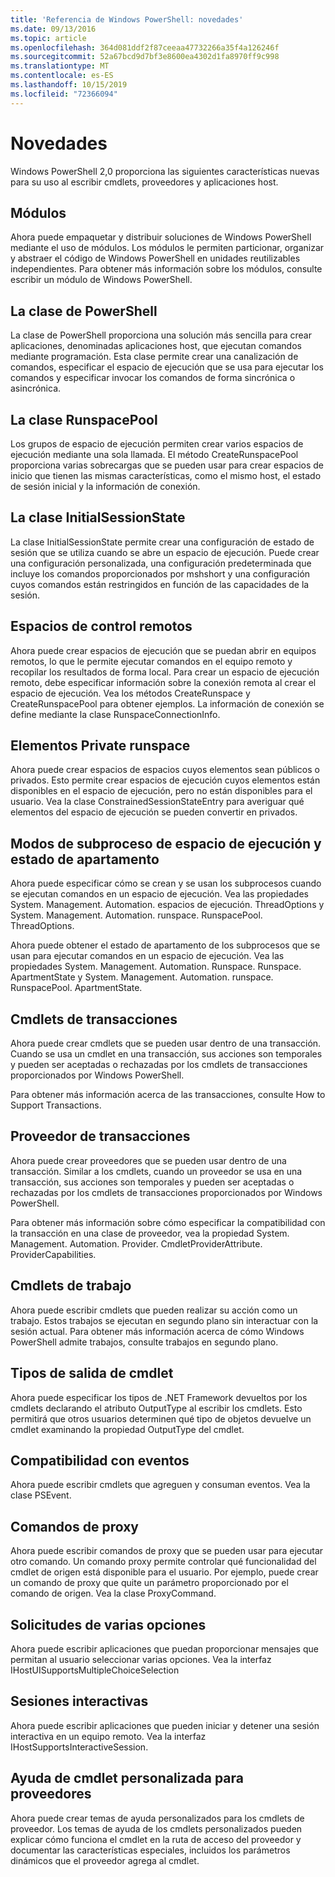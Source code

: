 ```yaml
---
title: 'Referencia de Windows PowerShell: novedades'
ms.date: 09/13/2016
ms.topic: article
ms.openlocfilehash: 364d081ddf2f87ceeaa47732266a35f4a126246f
ms.sourcegitcommit: 52a67bcd9d7bf3e8600ea4302d1fa8970ff9c998
ms.translationtype: MT
ms.contentlocale: es-ES
ms.lasthandoff: 10/15/2019
ms.locfileid: "72366094"
---
```

# <a name="whats-new"></a>Novedades

Windows PowerShell 2,0 proporciona las siguientes características nuevas para su uso al escribir cmdlets, proveedores y aplicaciones host.

## <a name="modules"></a>Módulos

Ahora puede empaquetar y distribuir soluciones de Windows PowerShell mediante el uso de módulos. Los módulos le permiten particionar, organizar y abstraer el código de Windows PowerShell en unidades reutilizables independientes. Para obtener más información sobre los módulos, consulte escribir un módulo de Windows PowerShell.

## <a name="the-powershell-class"></a>La clase de PowerShell

La clase de PowerShell proporciona una solución más sencilla para crear aplicaciones, denominadas aplicaciones host, que ejecutan comandos mediante programación. Esta clase permite crear una canalización de comandos, especificar el espacio de ejecución que se usa para ejecutar los comandos y especificar invocar los comandos de forma sincrónica o asincrónica.

## <a name="the-runspacepool-class"></a>La clase RunspacePool

Los grupos de espacio de ejecución permiten crear varios espacios de ejecución mediante una sola llamada. El método CreateRunspacePool proporciona varias sobrecargas que se pueden usar para crear espacios de inicio que tienen las mismas características, como el mismo host, el estado de sesión inicial y la información de conexión.

## <a name="the-initialsessionstate-class"></a>La clase InitialSessionState

La clase InitialSessionState permite crear una configuración de estado de sesión que se utiliza cuando se abre un espacio de ejecución. Puede crear una configuración personalizada, una configuración predeterminada que incluye los comandos proporcionados por mshshort y una configuración cuyos comandos están restringidos en función de las capacidades de la sesión.

## <a name="remote-runspaces"></a>Espacios de control remotos

Ahora puede crear espacios de ejecución que se puedan abrir en equipos remotos, lo que le permite ejecutar comandos en el equipo remoto y recopilar los resultados de forma local. Para crear un espacio de ejecución remoto, debe especificar información sobre la conexión remota al crear el espacio de ejecución. Vea los métodos CreateRunspace y CreateRunspacePool para obtener ejemplos. La información de conexión se define mediante la clase RunspaceConnectionInfo.

## <a name="private-runspace-elements"></a>Elementos Private runspace

Ahora puede crear espacios de espacios cuyos elementos sean públicos o privados. Esto permite crear espacios de ejecución cuyos elementos están disponibles en el espacio de ejecución, pero no están disponibles para el usuario. Vea la clase ConstrainedSessionStateEntry para averiguar qué elementos del espacio de ejecución se pueden convertir en privados.

## <a name="runspace-threading-modes-and-apartment-state"></a>Modos de subproceso de espacio de ejecución y estado de apartamento

Ahora puede especificar cómo se crean y se usan los subprocesos cuando se ejecutan comandos en un espacio de ejecución. Vea las propiedades System. Management. Automation. espacios de ejecución. ThreadOptions y System. Management. Automation. runspace. RunspacePool. ThreadOptions.

Ahora puede obtener el estado de apartamento de los subprocesos que se usan para ejecutar comandos en un espacio de ejecución. Vea las propiedades System. Management. Automation. Runspace. Runspace. ApartmentState y System. Management. Automation. runspace. RunspacePool. ApartmentState.

## <a name="transaction-cmdlets"></a>Cmdlets de transacciones

Ahora puede crear cmdlets que se pueden usar dentro de una transacción. Cuando se usa un cmdlet en una transacción, sus acciones son temporales y pueden ser aceptadas o rechazadas por los cmdlets de transacciones proporcionados por Windows PowerShell.

Para obtener más información acerca de las transacciones, consulte How to Support Transactions.

## <a name="transaction-provider"></a>Proveedor de transacciones

Ahora puede crear proveedores que se pueden usar dentro de una transacción. Similar a los cmdlets, cuando un proveedor se usa en una transacción, sus acciones son temporales y pueden ser aceptadas o rechazadas por los cmdlets de transacciones proporcionados por Windows PowerShell.

Para obtener más información sobre cómo especificar la compatibilidad con la transacción en una clase de proveedor, vea la propiedad System. Management. Automation. Provider. CmdletProviderAttribute. ProviderCapabilities.

## <a name="job-cmdlets"></a>Cmdlets de trabajo

Ahora puede escribir cmdlets que pueden realizar su acción como un trabajo. Estos trabajos se ejecutan en segundo plano sin interactuar con la sesión actual. Para obtener más información acerca de cómo Windows PowerShell admite trabajos, consulte trabajos en segundo plano.

## <a name="cmdlet-output-types"></a>Tipos de salida de cmdlet

Ahora puede especificar los tipos de .NET Framework devueltos por los cmdlets declarando el atributo OutputType al escribir los cmdlets. Esto permitirá que otros usuarios determinen qué tipo de objetos devuelve un cmdlet examinando la propiedad OutputType del cmdlet.

## <a name="event-support"></a>Compatibilidad con eventos

Ahora puede escribir cmdlets que agreguen y consuman eventos. Vea la clase PSEvent.

## <a name="proxy-commands"></a>Comandos de proxy

Ahora puede escribir comandos de proxy que se pueden usar para ejecutar otro comando. Un comando proxy permite controlar qué funcionalidad del cmdlet de origen está disponible para el usuario. Por ejemplo, puede crear un comando de proxy que quite un parámetro proporcionado por el comando de origen. Vea la clase ProxyCommand.

## <a name="multiple-choice-prompts"></a>Solicitudes de varias opciones

Ahora puede escribir aplicaciones que puedan proporcionar mensajes que permitan al usuario seleccionar varias opciones. Vea la interfaz IHostUISupportsMultipleChoiceSelection

## <a name="interactive-sessions"></a>Sesiones interactivas

Ahora puede escribir aplicaciones que pueden iniciar y detener una sesión interactiva en un equipo remoto.
Vea la interfaz IHostSupportsInteractiveSession.

## <a name="custom-cmdlet-help-for-providers"></a>Ayuda de cmdlet personalizada para proveedores

Ahora puede crear temas de ayuda personalizados para los cmdlets de proveedor. Los temas de ayuda de los cmdlets personalizados pueden explicar cómo funciona el cmdlet en la ruta de acceso del proveedor y documentar las características especiales, incluidos los parámetros dinámicos que el proveedor agrega al cmdlet.
